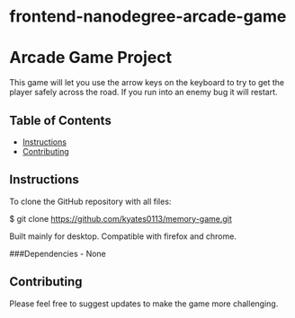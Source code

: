 frontend-nanodegree-arcade-game
===============================

# Arcade Game Project
This game will let you use the arrow keys on the keyboard to try to get the player safely across the road. If you run into an enemy bug it will restart.

## Table of Contents

* [Instructions](#instructions)
* [Contributing](#contributing)

## Instructions
To clone the GitHub repository with all files:

$ git clone https://github.com/kyates0113/memory-game.git

Built mainly for desktop.
Compatible with firefox and chrome.

###Dependencies -
None

## Contributing
Please feel free to suggest updates to make the game more challenging.
